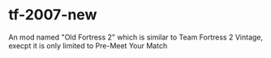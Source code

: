 # tf-2007-new
 An mod named "Old Fortress 2" which is similar to Team Fortress 2 Vintage, execpt it is only limited to Pre-Meet Your Match
